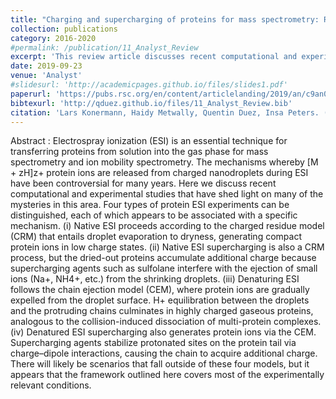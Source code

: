 ```yaml
---
title: "Charging and supercharging of proteins for mass spectrometry: Recent insights into the mechanisms of electrospray ionization"
collection: publications
category: 2016-2020
#permalink: /publication/11_Analyst_Review
excerpt: 'This review article discusses recent computational and experimental studies that have shed light on the mechanisms whereby [M + zH]z+ protein ions are released from charged nanodroplets during Electrospray Ionization.'
date: 2019-09-23
venue: 'Analyst'
#slidesurl: 'http://academicpages.github.io/files/slides1.pdf'
paperurl: 'https://pubs.rsc.org/en/content/articlelanding/2019/an/c9an01201j'
bibtexurl: 'http://qduez.github.io/files/11_Analyst_Review.bib'
citation: 'Lars Konermann, Haidy Metwally, Quentin Duez, Insa Peters. (2019). &quot; Charging and supercharging of proteins for mass spectrometry: Recent insights into the mechanisms of electrospray ionization.&quot; <i>Analyst</i>. 144(21), 6157-6171.'
---
```

Abstract :
Electrospray ionization (ESI) is an essential technique for transferring proteins from solution into the gas phase for mass spectrometry and ion mobility spectrometry. The mechanisms whereby [M + zH]z+ protein ions are released from charged nanodroplets during ESI have been controversial for many years. Here we discuss recent computational and experimental studies that have shed light on many of the mysteries in this area. Four types of protein ESI experiments can be distinguished, each of which appears to be associated with a specific mechanism. (i) Native ESI proceeds according to the charged residue model (CRM) that entails droplet evaporation to dryness, generating compact protein ions in low charge states. (ii) Native ESI supercharging is also a CRM process, but the dried-out proteins accumulate additional charge because supercharging agents such as sulfolane interfere with the ejection of small ions (Na+, NH4+, etc.) from the shrinking droplets. (iii) Denaturing ESI follows the chain ejection model (CEM), where protein ions are gradually expelled from the droplet surface. H+ equilibration between the droplets and the protruding chains culminates in highly charged gaseous proteins, analogous to the collision-induced dissociation of multi-protein complexes. (iv) Denatured ESI supercharging also generates protein ions via the CEM. Supercharging agents stabilize protonated sites on the protein tail via charge–dipole interactions, causing the chain to acquire additional charge. There will likely be scenarios that fall outside of these four models, but it appears that the framework outlined here covers most of the experimentally relevant conditions.

